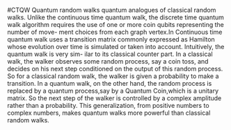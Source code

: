#CTQW
Quantum random walks quantum analogues of classical random walks. Unlike
the continuous time quantum walk, the discrete time quantum walk algorithm
requires the use of one or more coin qubits representing the number of move-
ment choices from each graph vertex.In Continuous time quantum walk uses a
transition matrix commonly expressed as Hamilton whose evolution over time
is simulated or taken into account. Intuitively, the quantum walk is very sim-
ilar to its classical counter part. In a classical walk, the walker observes some
random process, say a coin toss, and decides on his next step conditioned on
the output of this random process. So for a classical random walk, the walker
is given a probability to make a transition. In a quantum walk, on the other
hand, the random process is replaced by a quantum process,say by a Quantum
Coin,which is a unitary matrix.
So the next step of the walker is controlled by a complex amplitude rather than
a probability. This generalization, from positive numbers to complex numbers,
makes quantum walks more powerful than classical random walks.
